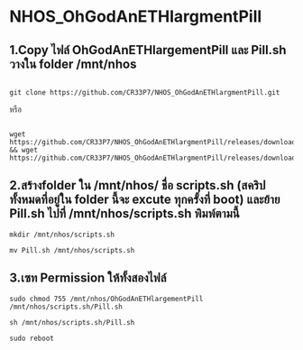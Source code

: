 # NHOS_OhGodAnETHlargmentPill

## 1.Copy ไฟล์ OhGodAnETHlargementPill และ Pill.sh วางใน folder /mnt/nhos

```

git clone https://github.com/CR33P7/NHOS_OhGodAnETHlargmentPill.git

```
หรือ

```

wget https://github.com/CR33P7/NHOS_OhGodAnETHlargmentPill/releases/download/ETH/OhGodAnETHlargementPill && wget https://github.com/CR33P7/NHOS_OhGodAnETHlargmentPill/releases/download/ETH/Pill.sh

```
## 2.สร้างfolder ใน /mnt/nhos/ ชื่อ scripts.sh (สคริปทั้งหมดที่อยู่ใน folder นี้จะ excute ทุกครั้งที่ boot) และย้าย Pill.sh ไปที่ /mnt/nhos/scripts.sh พิมพ์ตามนี้

```
mkdir /mnt/nhos/scripts.sh

mv Pill.sh /mnt/nhos/scripts.sh

```



## 3.เซท Permission ให้ทั้งสองไฟล์

```
sudo chmod 755 /mnt/nhos/OhGodAnETHlargementPill /mnt/nhos/scripts.sh/Pill.sh

sh /mnt/nhos/scripts.sh/Pill.sh

sudo reboot

```


